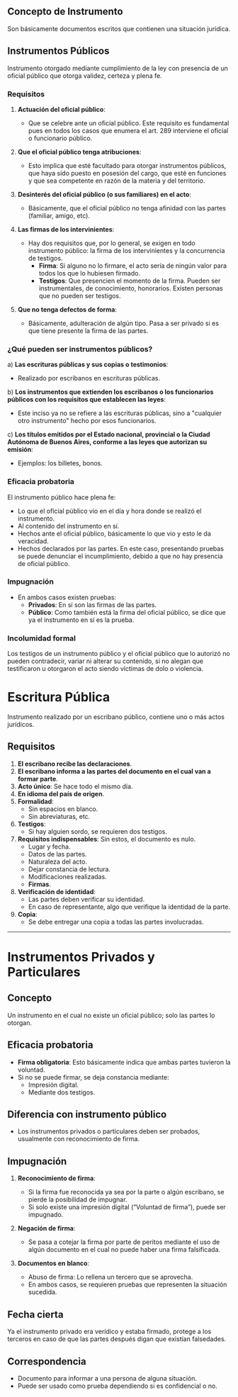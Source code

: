
## Concepto de Instrumento

Son básicamente documentos escritos que contienen una situación jurídica.

## Instrumentos Públicos

Instrumento otorgado mediante cumplimiento de la ley con presencia de un oficial público que otorga validez, certeza y plena fe.

### Requisitos

1. **Actuación del oficial público**: 
   - Que se celebre ante un oficial público. Este requisito es fundamental pues en todos los casos que enumera el art. 289 interviene el oficial o funcionario público.
   
2. **Que el oficial público tenga atribuciones**: 
   - Esto implica que esté facultado para otorgar instrumentos públicos, que haya sido puesto en posesión del cargo, que esté en funciones y que sea competente en razón de la materia y del territorio.
   
3. **Desinterés del oficial público (o sus familiares) en el acto**: 
   - Básicamente, que el oficial público no tenga afinidad con las partes (familiar, amigo, etc).

4. **Las firmas de los intervinientes**: 
   - Hay dos requisitos que, por lo general, se exigen en todo instrumento público: la firma de los intervinientes y la concurrencia de testigos.
     - **Firma**: Si alguno no lo firmare, el acto sería de ningún valor para todos los que lo hubiesen firmado.
     - **Testigos**: Que presencien el momento de la firma. Pueden ser instrumentales, de conocimiento, honorarios. Existen personas que no pueden ser testigos.
   
5. **Que no tenga defectos de forma**: 
   - Básicamente, adulteración de algún tipo. Pasa a ser privado si es que tiene presente la firma de las partes.

### ¿Qué pueden ser instrumentos públicos?

a) **Las escrituras públicas y sus copias o testimonios**: 
   - Realizado por escribanos en escrituras públicas.

b) **Los instrumentos que extienden los escribanos o los funcionarios públicos con los requisitos que establecen las leyes**: 
   - Este inciso ya no se refiere a las escrituras públicas, sino a "cualquier otro instrumento" hecho por esos funcionarios.

c) **Los títulos emitidos por el Estado nacional, provincial o la Ciudad Autónoma de Buenos Aires, conforme a las leyes que autorizan su emisión**: 
   - Ejemplos: los billetes, bonos.

### Eficacia probatoria

El instrumento público hace plena fe:

- Lo que el oficial público vio en el día y hora donde se realizó el instrumento.
- Al contenido del instrumento en sí.
- Hechos ante el oficial público, básicamente lo que vio y esto le da veracidad.
- Hechos declarados por las partes. En este caso, presentando pruebas se puede denunciar el incumplimiento, debido a que no hay presencia de oficial público.

### Impugnación

- En ambos casos existen pruebas:
  - **Privados**: En sí son las firmas de las partes.
  - **Público**: Como también está la firma del oficial público, se dice que ya el instrumento en sí es la prueba.

### Incolumidad formal

Los testigos de un instrumento público y el oficial público que lo autorizó no pueden contradecir, variar ni alterar su contenido, si no alegan que testificaron u otorgaron el acto siendo víctimas de dolo o violencia.

# Escritura Pública

Instrumento realizado por un escribano público, contiene uno o más actos jurídicos.

## Requisitos

1. **El escribano recibe las declaraciones**.
2. **El escribano informa a las partes del documento en el cual van a formar parte**.
3. **Acto único**: Se hace todo el mismo día.
4. **En idioma del país de origen**.
5. **Formalidad**:
   - Sin espacios en blanco.
   - Sin abreviaturas, etc.
6. **Testigos**:
   - Si hay alguien sordo, se requieren dos testigos.
7. **Requisitos indispensables**: Sin estos, el documento es nulo.
   - Lugar y fecha.
   - Datos de las partes.
   - Naturaleza del acto.
   - Dejar constancia de lectura.
   - Modificaciones realizadas.
   - **Firmas**.
8. **Verificación de identidad**:
   - Las partes deben verificar su identidad.
   - En caso de representante, algo que verifique la identidad de la parte.
9. **Copia**:
   - Se debe entregar una copia a todas las partes involucradas.

---

# Instrumentos Privados y Particulares

## Concepto

Un instrumento en el cual no existe un oficial público; solo las partes lo otorgan.

## Eficacia probatoria

- **Firma obligatoria**: Esto básicamente indica que ambas partes tuvieron la voluntad.
- Si no se puede firmar, se deja constancia mediante:
  - Impresión digital.
  - Mediante dos testigos.

## Diferencia con instrumento público

- Los instrumentos privados o particulares deben ser probados, usualmente con reconocimiento de firma.

## Impugnación

1. **Reconocimiento de firma**:
   - Si la firma fue reconocida ya sea por la parte o algún escribano, se pierde la posibilidad de impugnar.
   - Si solo existe una impresión digital (“Voluntad de firma”), puede ser impugnado.
   
2. **Negación de firma**:
   - Se pasa a cotejar la firma por parte de peritos mediante el uso de algún documento en el cual no puede haber una firma falsificada.

3. **Documentos en blanco**:
   - Abuso de firma: Lo rellena un tercero que se aprovecha.
   - En ambos casos, se requieren pruebas que representen la situación sucedida.

## Fecha cierta

Ya el instrumento privado era verídico y estaba firmado, protege a los terceros en caso de que las partes después digan que existían falsedades.

## Correspondencia

- Documento para informar a una persona de alguna situación.
- Puede ser usado como prueba dependiendo si es confidencial o no.
